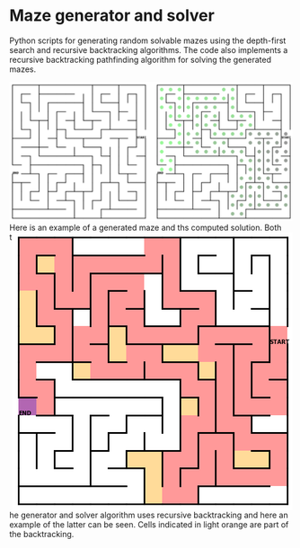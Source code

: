 # Maze generator and solver
Python scripts for generating random solvable mazes using the depth-first search and recursive backtracking algorithms. The code also implements a recursive backtracking pathfinding algorithm for solving the generated mazes.

![Visualization of a maze and its solution](maze_solution.png)
Here is an example of a generated maze and ths computed solution.
<img align="right" src="backtracking.png">
Both the generator and solver algorithm uses recursive backtracking and here an example of the latter can be seen. Cells indicated in light orange are part of the backtracking.
